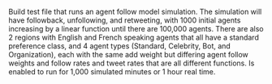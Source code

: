 Build test file that runs an agent follow model simulation. The simulation will have followback, unfollowing, and retweeting, with 1000 initial agents increasing by a linear function until there are 100,000 agents. There are also 2 regions with English and French speaking agents that all have a standard preference class, and 4 agent types (Standard, Celebrity, Bot, and Organization), each with the same add weight but differing agent follow weights and follow rates and tweet rates that are all different functions. Is enabled to run for 1,000 simulated minutes or 1 hour real time.
